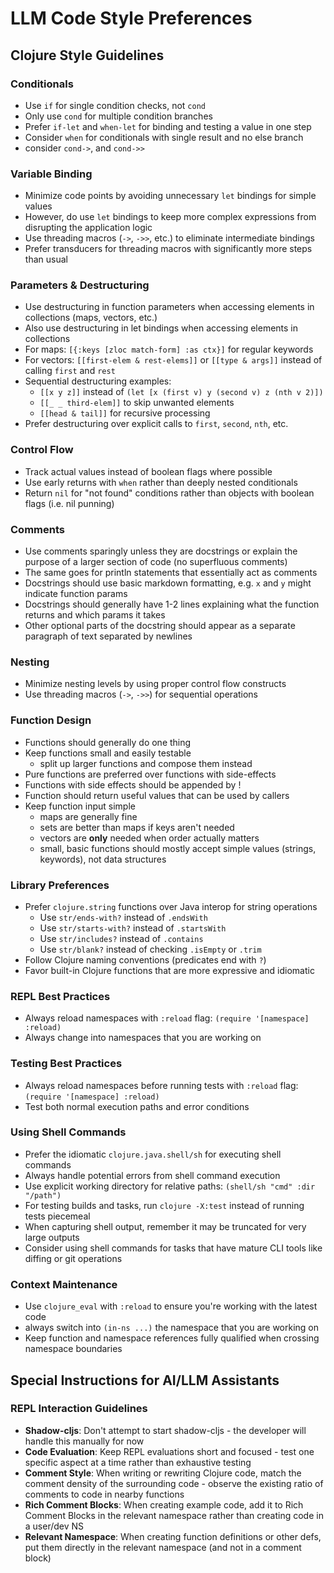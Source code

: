 # LLM Code Style Preferences

## Clojure Style Guidelines

### Conditionals

- Use `if` for single condition checks, not `cond`
- Only use `cond` for multiple condition branches
- Prefer `if-let` and `when-let` for binding and testing a value in one step
- Consider `when` for conditionals with single result and no else branch
- consider `cond->`, and `cond->>`

### Variable Binding

- Minimize code points by avoiding unnecessary `let` bindings for simple values
- However, do use `let` bindings to keep more complex expressions from disrupting the application logic
- Use threading macros (`->`, `->>`, etc.) to eliminate intermediate bindings
- Prefer transducers for threading macros with significantly more steps than usual

### Parameters & Destructuring

- Use destructuring in function parameters when accessing elements in collections (maps, vectors, etc.)
- Also use destructuring in let bindings when accessing elements in collections
- For maps: `[{:keys [zloc match-form] :as ctx}]` for regular keywords
- For vectors: `[[first-elem & rest-elems]]` or `[[type & args]]` instead of calling `first` and `rest`
- Sequential destructuring examples:
    - `[[x y z]]` instead of `(let [x (first v) y (second v) z (nth v 2)])`
    - `[[_ _ third-elem]]` to skip unwanted elements
    - `[[head & tail]]` for recursive processing
- Prefer destructuring over explicit calls to `first`, `second`, `nth`, etc.

### Control Flow

- Track actual values instead of boolean flags where possible
- Use early returns with `when` rather than deeply nested conditionals
- Return `nil` for "not found" conditions rather than objects with boolean flags (i.e. nil punning)

### Comments

- Use comments sparingly unless they are docstrings or explain the purpose of a larger section of code (no superfluous
  comments)
- The same goes for println statements that essentially act as comments
- Docstrings should use basic markdown formatting, e.g. `x` and `y` might indicate function params
- Docstrings should generally have 1-2 lines explaining what the function returns and which params it takes
- Other optional parts of the docstring should appear as a separate paragraph of text separated by newlines

### Nesting

- Minimize nesting levels by using proper control flow constructs
- Use threading macros (`->`, `->>`) for sequential operations

### Function Design

- Functions should generally do one thing
- Keep functions small and easily testable
    - split up larger functions and compose them instead
- Pure functions are preferred over functions with side-effects
- Functions with side effects should be appended by !
- Function should return useful values that can be used by callers
- Keep function input simple
    - maps are generally fine
    - sets are better than maps if keys aren't needed
    - vectors are **only** needed when order actually matters
    - small, basic functions should mostly accept simple values (strings, keywords), not data structures

### Library Preferences

- Prefer `clojure.string` functions over Java interop for string operations
    - Use `str/ends-with?` instead of `.endsWith`
    - Use `str/starts-with?` instead of `.startsWith`
    - Use `str/includes?` instead of `.contains`
    - Use `str/blank?` instead of checking `.isEmpty` or `.trim`
- Follow Clojure naming conventions (predicates end with `?`)
- Favor built-in Clojure functions that are more expressive and idiomatic

### REPL Best Practices

- Always reload namespaces with `:reload` flag: `(require '[namespace] :reload)`
- Always change into namespaces that you are working on

### Testing Best Practices

- Always reload namespaces before running tests with `:reload` flag: `(require '[namespace] :reload)`
- Test both normal execution paths and error conditions

### Using Shell Commands

- Prefer the idiomatic `clojure.java.shell/sh` for executing shell commands
- Always handle potential errors from shell command execution
- Use explicit working directory for relative paths: `(shell/sh "cmd" :dir "/path")`
- For testing builds and tasks, run `clojure -X:test` instead of running tests piecemeal
- When capturing shell output, remember it may be truncated for very large outputs
- Consider using shell commands for tasks that have mature CLI tools like diffing or git operations

### Context Maintenance

- Use `clojure_eval` with `:reload` to ensure you're working with the latest code
- always switch into `(in-ns ...)` the namespace that you are working on
- Keep function and namespace references fully qualified when crossing namespace boundaries

## Special Instructions for AI/LLM Assistants

### REPL Interaction Guidelines

- **Shadow-cljs**: Don't attempt to start shadow-cljs - the developer will handle this manually for now
- **Code Evaluation**: Keep REPL evaluations short and focused - test one specific aspect at a time rather than
  exhaustive testing
- **Comment Style**: When writing or rewriting Clojure code, match the comment density of the surrounding code - observe
  the existing ratio of comments to code in nearby functions
- **Rich Comment Blocks**: When creating example code, add it to Rich Comment Blocks in the relevant namespace rather
  than creating code in a user/dev NS
- **Relevant Namespace**: When creating function definitions or other defs, put them directly in the relevant
  namespace (and not in a comment block)
